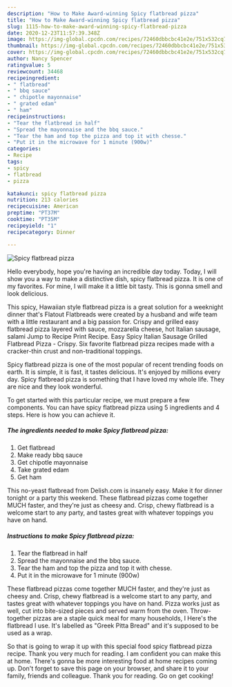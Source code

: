 ```yaml
---
description: "How to Make Award-winning Spicy flatbread pizza"
title: "How to Make Award-winning Spicy flatbread pizza"
slug: 1115-how-to-make-award-winning-spicy-flatbread-pizza
date: 2020-12-23T11:57:39.348Z
image: https://img-global.cpcdn.com/recipes/72460dbbcbc41e2e/751x532cq70/spicy-flatbread-pizza-recipe-main-photo.jpg
thumbnail: https://img-global.cpcdn.com/recipes/72460dbbcbc41e2e/751x532cq70/spicy-flatbread-pizza-recipe-main-photo.jpg
cover: https://img-global.cpcdn.com/recipes/72460dbbcbc41e2e/751x532cq70/spicy-flatbread-pizza-recipe-main-photo.jpg
author: Nancy Spencer
ratingvalue: 5
reviewcount: 34468
recipeingredient:
- " flatbread"
- " bbq sauce"
- " chipotle mayonnaise"
- " grated edam"
- " ham"
recipeinstructions:
- "Tear the flatbread in half"
- "Spread the mayonnaise and the bbq sauce."
- "Tear the ham and top the pizza and top it with chesse."
- "Put it in the microwave for 1 minute (900w)"
categories:
- Recipe
tags:
- spicy
- flatbread
- pizza

katakunci: spicy flatbread pizza 
nutrition: 213 calories
recipecuisine: American
preptime: "PT37M"
cooktime: "PT35M"
recipeyield: "1"
recipecategory: Dinner

---
```



![Spicy flatbread pizza](https://img-global.cpcdn.com/recipes/72460dbbcbc41e2e/751x532cq70/spicy-flatbread-pizza-recipe-main-photo.jpg)

Hello everybody, hope you're having an incredible day today. Today, I will show you a way to make a distinctive dish, spicy flatbread pizza. It is one of my favorites. For mine, I will make it a little bit tasty. This is gonna smell and look delicious.

This spicy, Hawaiian style flatbread pizza is a great solution for a weeknight dinner that&#39;s Flatout Flatbreads were created by a husband and wife team with a little restaurant and a big passion for. Crispy and grilled easy flatbread pizza layered with sauce, mozzarella cheese, hot Italian sausage, salami Jump to Recipe Print Recipe. Easy Spicy Italian Sausage Grilled Flatbread Pizza - Crispy. Six favorite flatbread pizza recipes made with a cracker-thin crust and non-traditional toppings.

Spicy flatbread pizza is one of the most popular of recent trending foods on earth. It is simple, it is fast, it tastes delicious. It's enjoyed by millions every day. Spicy flatbread pizza is something that I have loved my whole life. They are nice and they look wonderful.


To get started with this particular recipe, we must prepare a few components. You can have spicy flatbread pizza using 5 ingredients and 4 steps. Here is how you can achieve it.

<!--inarticleads1-->

##### The ingredients needed to make Spicy flatbread pizza:

1. Get  flatbread
1. Make ready  bbq sauce
1. Get  chipotle mayonnaise
1. Take  grated edam
1. Get  ham


This no-yeast flatbread from Delish.com is insanely easy. Make it for dinner tonight or a party this weekend. These flatbread pizzas come together MUCH faster, and they&#39;re just as cheesy and. Crisp, chewy flatbread is a welcome start to any party, and tastes great with whatever toppings you have on hand. 

<!--inarticleads2-->

##### Instructions to make Spicy flatbread pizza:

1. Tear the flatbread in half
1. Spread the mayonnaise and the bbq sauce.
1. Tear the ham and top the pizza and top it with chesse.
1. Put it in the microwave for 1 minute (900w)


These flatbread pizzas come together MUCH faster, and they&#39;re just as cheesy and. Crisp, chewy flatbread is a welcome start to any party, and tastes great with whatever toppings you have on hand. Pizza works just as well, cut into bite-sized pieces and served warm from the oven. Throw-together pizzas are a staple quick meal for many households, I Here&#39;s the flatbread I use. It&#39;s labelled as &#34;Greek Pitta Bread&#34; and it&#39;s supposed to be used as a wrap. 

So that is going to wrap it up with this special food spicy flatbread pizza recipe. Thank you very much for reading. I am confident you can make this at home. There's gonna be more interesting food at home recipes coming up. Don't forget to save this page on your browser, and share it to your family, friends and colleague. Thank you for reading. Go on get cooking!
